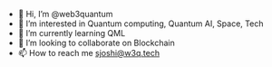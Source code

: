 - 👋 Hi, I’m @web3quantum
- 👀 I’m interested in Quantum computing, Quantum AI, Space, Tech
- 🌱 I’m currently learning QML
- 💞️ I’m looking to collaborate on Blockchain
- 📫 How to reach me sjoshi@w3q.tech

<!---
web3quantum/web3quantum is a ✨ special ✨ repository because its `README.md` (this file) appears on your GitHub profile.
You can click the Preview link to take a look at your changes.
--->
